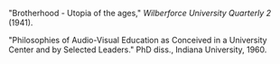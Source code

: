 "Brotherhood - Utopia of the ages," *Wilberforce University Quarterly 2* (1941). 

"Philosophies of Audio-Visual Education as Conceived in a University Center and by Selected Leaders." PhD diss., Indiana University, 1960.
